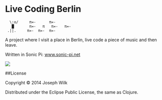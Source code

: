 # Live Coding Berlin

```
  \:o/     π=-      π=-
   █       π=-   π   π=-   π=-
 .||.     π=-  π=-  π=-
```

A project where I visit a place in Berlin, live code a piece of music and then leave.

Written in Sonic Pi: www.sonic-pi.net

![](http://nadine-rossa.de/made-in-berlin-badge.png)

##License

Copyright © 2014 Joseph Wilk

Distributed under the Eclipse Public License, the same as Clojure.
